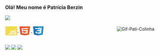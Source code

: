 ### Olá! Meu nome é Patrícia Berzin

<div>
  <a href="https://github.com/patiberzin">
  <img style="float-right" height="180em" src="https://github-readme-stats.vercel.app/api/top-langs/?username=patiberzin&layout=compact&langs_count=7&theme=dracula"/>
    
</div>
<div style="display: inline_block"><br>
  <img align="center" alt="Pati-Js" height="30" width="40" src="https://raw.githubusercontent.com/devicons/devicon/master/icons/javascript/javascript-plain.svg">
  <img align="center" alt="Pati-HTML" height="30" width="40" src="https://raw.githubusercontent.com/devicons/devicon/master/icons/html5/html5-original.svg">
  <img align="center" alt="Pati-CSS" height="30" width="40" src="https://raw.githubusercontent.com/devicons/devicon/master/icons/css3/css3-original.svg">
  <a href="https://www.instagram.com/colinhafrontend/" target:"_blank"><img height="140em" width="140em" align="right" alt="Gif-Pati-Colinha" src="https://i.picasion.com/pic92/87dadb7828788644cee5ec4933c5d412.gif"/></a>
</div>
  
  ##
 
<div> 
  <a href="https://instagram.com/colinhafrontend" target="_blank"><img src="https://img.shields.io/badge/-Instagram-%23E4405F?style=for-the-badge&logo=instagram&logoColor=white" target="_blank"></a> 
  <a href = "mailto:pberzincand@gmail.com"><img src="https://img.shields.io/badge/-Gmail-%23333?style=for-the-badge&logo=gmail&logoColor=white" target="_blank"></a>
  <a href="https://www.linkedin.com/in/patriciaberzincandelaria" target="_blank"><img src="https://img.shields.io/badge/-LinkedIn-%230077B5?style=for-the-badge&logo=linkedin&logoColor=white" target="_blank"></a> 
  
</div>
